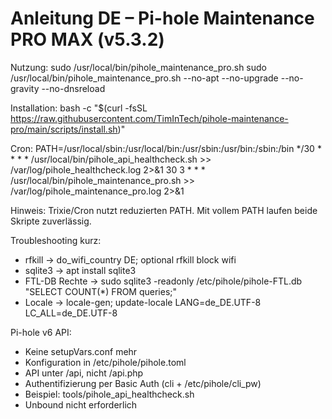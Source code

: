 # Anleitung DE – Pi-hole Maintenance PRO MAX (v5.3.2)

Nutzung:
  sudo /usr/local/bin/pihole_maintenance_pro.sh
  sudo /usr/local/bin/pihole_maintenance_pro.sh --no-apt --no-upgrade --no-gravity --no-dnsreload

Installation:
  bash -c "$(curl -fsSL https://raw.githubusercontent.com/TimInTech/pihole-maintenance-pro/main/scripts/install.sh)"

Cron:
  PATH=/usr/local/sbin:/usr/local/bin:/usr/sbin:/usr/bin:/sbin:/bin
  */30 * * * * /usr/local/bin/pihole_api_healthcheck.sh >> /var/log/pihole_healthcheck.log 2>&1
  30 3 * * * /usr/local/bin/pihole_maintenance_pro.sh >> /var/log/pihole_maintenance_pro.log 2>&1

Hinweis:
  Trixie/Cron nutzt reduzierten PATH. Mit vollem PATH laufen beide Skripte zuverlässig.

Troubleshooting kurz:
- rfkill → do_wifi_country DE; optional rfkill block wifi
- sqlite3 → apt install sqlite3
- FTL-DB Rechte → sudo sqlite3 -readonly /etc/pihole/pihole-FTL.db "SELECT COUNT(*) FROM queries;"
- Locale → locale-gen; update-locale LANG=de_DE.UTF-8 LC_ALL=de_DE.UTF-8

Pi-hole v6 API:
  - Keine setupVars.conf mehr
  - Konfiguration in /etc/pihole/pihole.toml
  - API unter /api, nicht /api.php
  - Authentifizierung per Basic Auth (cli + /etc/pihole/cli_pw)
  - Beispiel: tools/pihole_api_healthcheck.sh
  - Unbound nicht erforderlich
